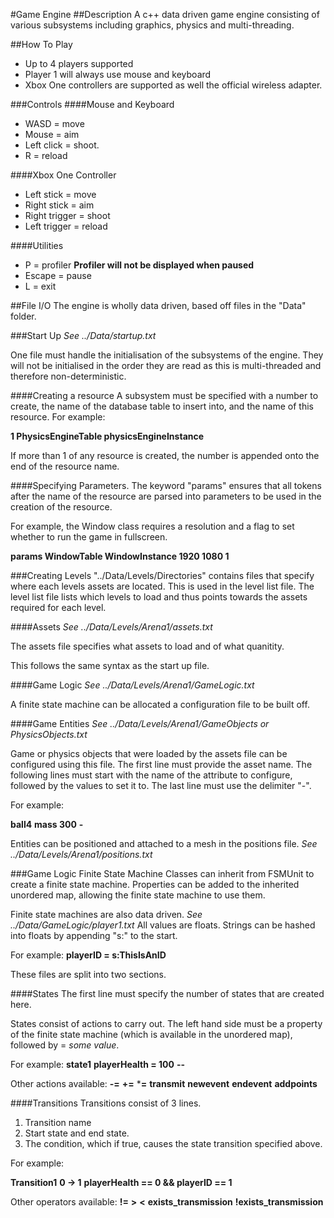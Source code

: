 #Game Engine
##Description
A c++ data driven game engine consisting of various subsystems including graphics, physics and multi-threading.



##How To Play
* Up to 4 players supported
* Player 1 will always use mouse and keyboard
* Xbox One controllers are supported as well the official wireless adapter.

###Controls
####Mouse and Keyboard
* WASD = move
* Mouse = aim
* Left click = shoot.
* R = reload

####Xbox One Controller
* Left stick = move
* Right stick = aim
* Right trigger = shoot
* Left trigger = reload

####Utilities
* P = profiler **Profiler will not be displayed when paused**
* Escape = pause
* L = exit




##File I/O
The engine is wholly data driven, based off files in the "Data" folder. 


###Start Up
*See ../Data/startup.txt*

One file must handle the initialisation of the subsystems of the engine. They will not be initialised in the order they are read as this is multi-threaded and therefore non-deterministic.

####Creating a resource
A subsystem must be specified with a number to create, the name of the database table to insert into, and the name of this resource.
For example:

**1 PhysicsEngineTable physicsEngineInstance**

If more than 1 of any resource is created, the number is appended onto the end of the resource name.

####Specifying Parameters.
The keyword "params" ensures that all tokens after the name of the resource are parsed into parameters to be used in the creation of the resource.

For example, the Window class requires a resolution and a flag to set whether to run the game in fullscreen.

**params WindowTable WindowInstance 1920 1080 1**



###Creating Levels
"../Data/Levels/Directories" contains files that specify where each levels assets are located. 
This is used in the level list file. The level list file lists which levels to load and thus points towards the assets required for each level.

####Assets
*See ../Data/Levels/Arena1/assets.txt*

The assets file specifies what assets to load and of what quanitity. 

This follows the same syntax as the start up file.

####Game Logic
*See ../Data/Levels/Arena1/GameLogic.txt*

A finite state machine can be allocated a configuration file to be built off.

####Game Entities
*See ../Data/Levels/Arena1/GameObjects or PhysicsObjects.txt*

Game or physics objects that were loaded by the assets file can be configured using this file.
The first line must provide the asset name.
The following lines must start with the name of the attribute to configure, followed by the values to set it to.
The last line must use the delimiter "-".

For example:

**ball4**
**mass 300**
**-**

Entities can be positioned and attached to a mesh in the positions file.
*See ../Data/Levels/Arena1/positions.txt*



###Game Logic Finite State Machine
Classes can inherit from FSMUnit to create a finite state machine. Properties can be added to the inherited unordered map, allowing the finite state machine to use them.

Finite state machines are also data driven. *See ../Data/GameLogic/player1.txt*
All values are floats. Strings can be hashed into floats by appending "s:" to the start.

For example:
**playerID = s:ThisIsAnID**


These files are split into two sections.

####States
The first line must specify the number of states that are created here.

States consist of actions to carry out. The left hand side must be a property of the finite state machine (which is available in the unordered map), 
followed by = *some value*.

For example:
**state1**
**playerHealth = 100**
**--**

Other actions available:
**-=**
**+=**
***=**
**transmit**
**newevent**
**endevent**
**addpoints**

####Transitions
Transitions consist of 3 lines.

1. Transition name
2. Start state and end state.
3. The condition, which if true, causes the state transition specified above.

For example:

**Transition1**
**0 -> 1**
**playerHealth == 0 && playerID == 1**

Other operators available:
**!=**
**>**
**<**
**exists_transmission**
**!exists_transmission**
